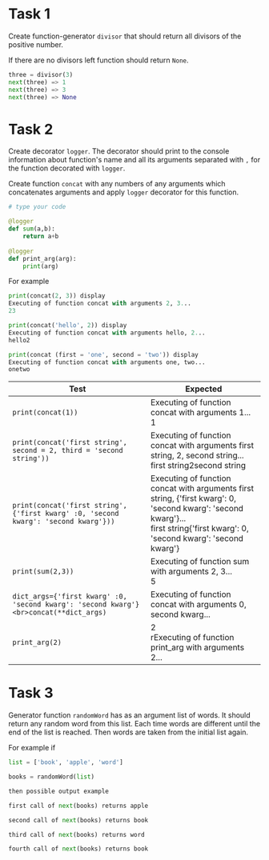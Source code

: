 # Task 1

Create function-generator `divisor` that should return all divisors of the positive number.

If there are no divisors left function should return `None`.

```python
three = divisor(3)
next(three) => 1
next(three) => 3
next(three) => None
```

# Task 2

Create decorator `logger`. The decorator should print to the console information about function's name and all its arguments separated with `,` for the function decorated with `logger`.

Create function `concat` with any numbers of any arguments which concatenates arguments and apply `logger` decorator for this function. 

```python
# type your code 

@logger
def sum(a,b):
    return a+b
    
@logger
def print_arg(arg):
    print(arg)
```


For example
```python
print(concat(2, 3)) display
Executing of function concat with arguments 2, 3...
23

print(concat('hello', 2)) display
Executing of function concat with arguments hello, 2...
hello2

print(concat (first = 'one', second = 'two')) display
Executing of function concat with arguments one, two...
onetwo
```

| Test |                            Expected                            |
|---|--------------------------------------------------------|
| `print(concat(1))` | Executing of function concat with arguments 1... <br>1 |
| `print(concat('first string', second = 2, third = 'second string'))` | Executing of function concat with arguments first string, 2, second string...<br>first string2second string |
| `print(concat('first string', {'first kwarg' :0, 'second kwarg': 'second kwarg'}))` | Executing of function concat with arguments first string, {'first kwarg': 0, 'second kwarg': 'second kwarg'}... <br>first string{'first kwarg': 0, 'second kwarg': 'second kwarg'} |
| `print(sum(2,3))` | Executing of function sum with arguments 2, 3...<br>5 |
| `dict_args={'first kwarg' :0, 'second kwarg': 'second kwarg'}<br>concat(**dict_args)` | Executing of function concat with arguments 0, second kwarg... |
| `print_arg(2)` | 2<br>rExecuting of function print_arg with arguments 2... |

# Task 3

Generator function `randomWord` has as an argument list of words. It should return any random word from this list. Each time words are different until the end of the list is reached. Then words are taken from the initial list again.


For example if 
```python
list = ['book', 'apple', 'word']

books = randomWord(list)

then possible output example 

first call of next(books) returns apple

second call of next(books) returns book

third call of next(books) returns word

fourth call of next(books) returns book
```